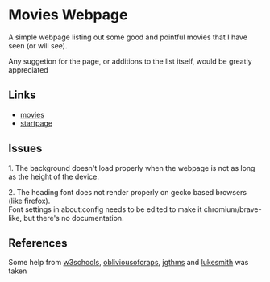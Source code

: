 # Movies Webpage
A simple webpage listing out some good and pointful movies that I have seen (or will see).
<p></p>
Any suggetion for the page, or additions to the list itself, would be greatly appreciated

## Links
- <a href=https://skaar513.github.io>movies</a>
- <a href=https://skaar513.github.io/startpage.html>startpage</a>

## Issues
<p>1. The background doesn't load properly when the webpage is not as long as the height of the device. </p
<p>2. The heading font does not render properly on gecko based browsers (like firefox).<br>Font settings in about:config needs to be edited to make it chromium/brave-like, but there's no documentation.</p>

## References
Some help from 
<a href=https://w3schools.com/css>w3schools</a>, 
<a href=https://camo.githubusercontent.com/9297eb33015795689442bca39f2381dc15861aeacc13abde2611f4fe391a8cf6/68747470733a2f2f692e6962622e636f2f534b62546b6a512f31322e706e67>obliviousofcraps</a>, 
<a href=https://jgthms.com/web-design-in-4-minutes>jgthms</a> and 
<a href=https://lukesmith.xyz>lukesmith</a>
was taken
